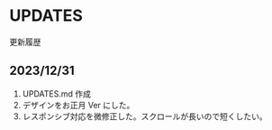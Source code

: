 # UPDATES

更新履歴

## 2023/12/31

1. UPDATES.md 作成
2. デザインをお正月 Ver にした。
3. レスポンシブ対応を微修正した。スクロールが長いので短くしたい。
